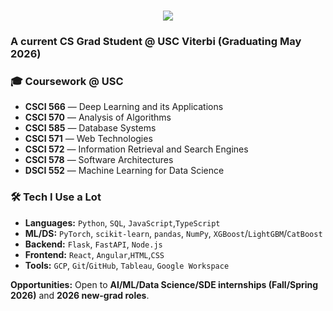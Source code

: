 <h1 align="center">
    <img src="https://readme-typing-svg.herokuapp.com/?font=Inter&size=48&center=true&vCenter=true&width=500&height=70&color=B57EDC&duration=4000&lines=Hi+There!+👋;+I'm+Apurva!;" />
</h1>

### A current CS Grad Student @ USC Viterbi (Graduating May 2026)

<h3><strong>🎓 Coursework @ USC</strong></h3>
<ul>
  <li><strong>CSCI 566</strong> — Deep Learning and its Applications</li>
  <li><strong>CSCI 570</strong> — Analysis of Algorithms</li>
  <li><strong>CSCI 585</strong> — Database Systems</li>
  <li><strong>CSCI 571</strong> — Web Technologies</li>
  <li><strong>CSCI 572</strong> — Information Retrieval and Search Engines</li>
  <li><strong>CSCI 578</strong> — Software Architectures</li>
  <li><strong>DSCI 552</strong> — Machine Learning for Data Science</li>
</ul>

<h3><strong>🛠️ Tech I Use a Lot</strong></h3>
<ul>
  <li><strong>Languages:</strong> <code>Python</code>, <code>SQL</code>, <code>JavaScript</code>,<code>TypeScript</code></li>
  <li><strong>ML/DS:</strong> <code>PyTorch</code>, <code>scikit-learn</code>, <code>pandas</code>, <code>NumPy</code>, <code>XGBoost</code>/<code>LightGBM</code>/<code>CatBoost</code></li>
  <li><strong>Backend:</strong> <code>Flask</code>, <code>FastAPI</code>, <code>Node.js</code></li>
  <li><strong>Frontend:</strong> <code>React</code>, <code>Angular</code>,<code>HTML</code>,<code>CSS</code></li>
  <li><strong>Tools:</strong> <code>GCP</code>, <code>Git</code>/<code>GitHub</code>, <code>Tableau</code>, <code>Google Workspace</code></li>
</ul>

<p><strong>Opportunities:</strong> Open to <strong>AI/ML/Data Science/SDE internships (Fall/Spring 2026)</strong> and <strong>2026 new-grad roles</strong>.</p>

